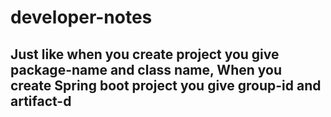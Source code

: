# developer-notes
## Just like when you create project you give package-name and class name, When you create Spring boot project you give group-id and artifact-d
  
